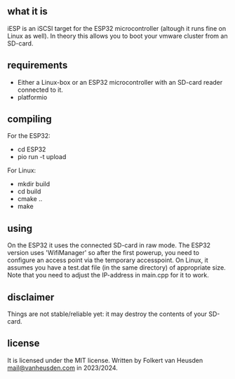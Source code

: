 what it is
----------
iESP is an iSCSI target for the ESP32 microcontroller (altough it runs fine on Linux as well).
In theory this allows you to boot your vmware cluster from an SD-card.


requirements
------------
* Either a Linux-box or an ESP32 microcontroller with an SD-card reader connected to it.
* platformio


compiling
---------
For the ESP32:
* cd ESP32
* pio run -t upload

For Linux:
* mkdir build
* cd build
* cmake ..
* make


using
-----
On the ESP32 it uses the connected SD-card in raw mode. The ESP32 version uses 'WifiManager' so after the first powerup, you need to configure an access point via the temporary accesspoint.
On Linux, it assumes you have a test.dat file (in the same directory) of appropriate size. Note that you need to adjust the IP-address in main.cpp for it to work.


disclaimer
----------
Things are not stable/reliable yet: it may destroy the contents of your SD-card.


license
-------
It is licensed under the MIT license.
Written by Folkert van Heusden <mail@vanheusden.com> in 2023/2024.
